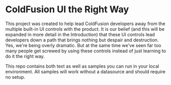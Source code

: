 ColdFusion UI the Right Way
===

This project was created to help lead ColdFusion developers away from the multiple built-in UI controls with the product. It is our belief (and this will be expanded in more detail in the Introduction) that these UI controls lead developers down a path that brings nothing but despair and destruction. Yes, we're being overly dramatic. But at the same time we've seen far too many people get screwed by using these controls instead of just learning to do it the right way.

This repo contains both text as well as samples you can run in your local environment. All samples will work without a datasource and should require no setup. 